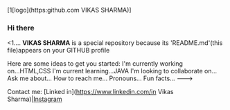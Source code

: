 [1[logo](https:github.com VIKAS SHARMA)]
### Hi there

<1....
**VIKAS SHARMA** is a special repository because its 'README.md'(this file)appears on your GITHUB profile

Here are some ideas to get you started:
I'm currently working on...HTML,CSS
I'm current learning...JAVA
I'm looking to collaborate on...
Ask me about...
How to reach me...
Pronouns...
Fun facts...
--->

Contact me:
[Linked in](https://www.linkedin.com/in Vikas Sharma)|[Instagram](https://www.instagram.com/Vikas_bhardwaj0610)

